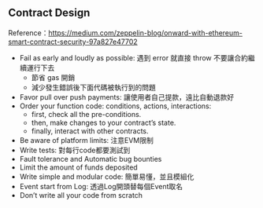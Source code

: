 ## Contract Design

Reference：https://medium.com/zeppelin-blog/onward-with-ethereum-smart-contract-security-97a827e47702

- Fail as early and loudly as possible: 遇到 error 就直接 throw 不要讓合約繼續運行下去
	- 節省 gas 開銷
	- 減少發生錯誤後下面代碼被執行到的問題
- Favor pull over push payments: 讓使用者自己提款，遠比自動退款好
- Order your function code: conditions, actions, interactions:
	- first, check all the pre-conditions.
	- then, make changes to your contract’s state.
	- finally, interact with other contracts.
- Be aware of platform limits: 注意EVM限制
- Write tests: 對每行code都要測試到
- Fault tolerance and Automatic bug bounties
- Limit the amount of funds deposited
- Write simple and modular code: 簡單易懂，並且模組化
- Event start from Log: 透過Log開頭替每個Event取名
- Don’t write all your code from scratch
